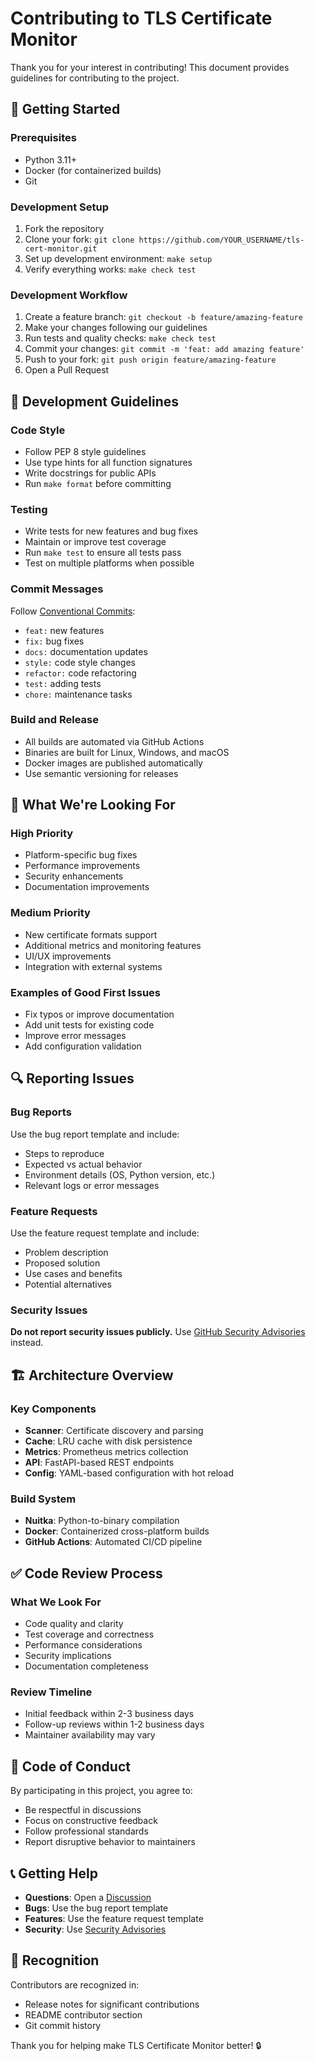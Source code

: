 # Contributing to TLS Certificate Monitor

Thank you for your interest in contributing! This document provides guidelines for contributing to the project.

## 🚀 Getting Started

### Prerequisites
- Python 3.11+ 
- Docker (for containerized builds)
- Git

### Development Setup
1. Fork the repository
2. Clone your fork: `git clone https://github.com/YOUR_USERNAME/tls-cert-monitor.git`
3. Set up development environment: `make setup`
4. Verify everything works: `make check test`

### Development Workflow
1. Create a feature branch: `git checkout -b feature/amazing-feature`
2. Make your changes following our guidelines
3. Run tests and quality checks: `make check test`
4. Commit your changes: `git commit -m 'feat: add amazing feature'`
5. Push to your fork: `git push origin feature/amazing-feature`
6. Open a Pull Request

## 📝 Development Guidelines

### Code Style
- Follow PEP 8 style guidelines
- Use type hints for all function signatures
- Write docstrings for public APIs
- Run `make format` before committing

### Testing
- Write tests for new features and bug fixes
- Maintain or improve test coverage
- Run `make test` to ensure all tests pass
- Test on multiple platforms when possible

### Commit Messages
Follow [Conventional Commits](https://conventionalcommits.org/):
- `feat:` new features
- `fix:` bug fixes  
- `docs:` documentation updates
- `style:` code style changes
- `refactor:` code refactoring
- `test:` adding tests
- `chore:` maintenance tasks

### Build and Release
- All builds are automated via GitHub Actions
- Binaries are built for Linux, Windows, and macOS
- Docker images are published automatically
- Use semantic versioning for releases

## 🎯 What We're Looking For

### High Priority
- Platform-specific bug fixes
- Performance improvements
- Security enhancements
- Documentation improvements

### Medium Priority
- New certificate formats support
- Additional metrics and monitoring features
- UI/UX improvements
- Integration with external systems

### Examples of Good First Issues
- Fix typos or improve documentation
- Add unit tests for existing code
- Improve error messages
- Add configuration validation

## 🔍 Reporting Issues

### Bug Reports
Use the bug report template and include:
- Steps to reproduce
- Expected vs actual behavior
- Environment details (OS, Python version, etc.)
- Relevant logs or error messages

### Feature Requests
Use the feature request template and include:
- Problem description
- Proposed solution
- Use cases and benefits
- Potential alternatives

### Security Issues
**Do not report security issues publicly.** Use [GitHub Security Advisories](https://github.com/brandonhon/tls-cert-monitor/security/advisories/new) instead.

## 🏗️ Architecture Overview

### Key Components
- **Scanner**: Certificate discovery and parsing
- **Cache**: LRU cache with disk persistence  
- **Metrics**: Prometheus metrics collection
- **API**: FastAPI-based REST endpoints
- **Config**: YAML-based configuration with hot reload

### Build System
- **Nuitka**: Python-to-binary compilation
- **Docker**: Containerized cross-platform builds
- **GitHub Actions**: Automated CI/CD pipeline

## ✅ Code Review Process

### What We Look For
- Code quality and clarity
- Test coverage and correctness
- Performance considerations
- Security implications
- Documentation completeness

### Review Timeline
- Initial feedback within 2-3 business days
- Follow-up reviews within 1-2 business days
- Maintainer availability may vary

## 🤝 Code of Conduct

By participating in this project, you agree to:
- Be respectful in discussions
- Focus on constructive feedback
- Follow professional standards
- Report disruptive behavior to maintainers

## 📞 Getting Help

- **Questions**: Open a [Discussion](https://github.com/brandonhon/tls-cert-monitor/discussions)
- **Bugs**: Use the bug report template
- **Features**: Use the feature request template
- **Security**: Use [Security Advisories](https://github.com/brandonhon/tls-cert-monitor/security/advisories/new)

## 🙏 Recognition

Contributors are recognized in:
- Release notes for significant contributions
- README contributor section
- Git commit history

Thank you for helping make TLS Certificate Monitor better! 🔒